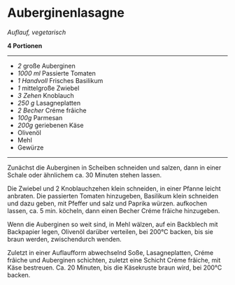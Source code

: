 # Auberginenlasagne

*Auflauf, vegetarisch*

**4 Portionen**

---

- *2* große Auberginen
- *1000 ml* Passierte Tomaten
- *1 Handvoll* Frisches Basilikum
- *1* mittelgroße Zwiebel
- *3 Zehen* Knoblauch
- *250 g* Lasagneplatten
- *2 Becher* Créme frâiche
- *100g* Parmesan
- *200g* geriebenen Käse
- Olivenöl
- Mehl
- Gewürze

---

Zunächst die Auberginen in Scheiben schneiden und salzen, dann in einer Schale oder ähnlichem ca. 30 Minuten stehen lassen.

Die Zwiebel und 2 Knoblauchzehen klein schneiden, in einer Pfanne leicht anbraten. Die passierten Tomaten hinzugeben, Basilikum klein schneiden und dazu geben, mit Pfeffer und salz und Paprika würzen. aufkochen lassen, ca. 5 min. köcheln, dann einen Becher Créme frâiche hinzugeben.

Wenn die Auberginen so weit sind, in Mehl wälzen, auf ein Backblech mit Backpapier legen, Olivenöl darüber verteilen, bei 200°C backen, bis sie braun werden, zwischendurch wenden.

Zuletzt in einer Auflaufform abwechselnd Soße, Lasagneplatten, Créme frâiche und Auberginen schichten, zuletzt eine Schicht Créme frâiche, mit Käse bestreuen.
Ca. 20 Minuten, bis die Käsekruste braun wird, bei 200°C backen.

